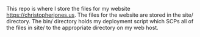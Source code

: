 This repo is where I store the files for my website https://christopherjones.us.
The files for the website are stored in the site/ directory.  The bin/ directory
holds my deployment script which SCPs all of the files in site/ to the
appropriate directory on my web host.

